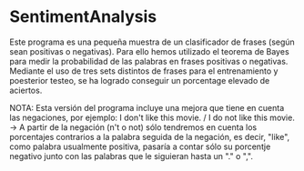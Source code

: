 # SentimentAnalysis

Este programa es una pequeña muestra de un clasificador de frases (según sean positivas o negativas). 
Para ello hemos utilizado el teorema de Bayes para medir la probabilidad de las palabras en frases
positivas o negativas. 
Mediante el uso de tres sets distintos de frases para el entrenamiento y poesterior testeo, se ha 
logrado conseguir un porcentage elevado de aciertos. 

NOTA: Esta versión del programa incluye una mejora que tiene en cuenta las negaciones, por ejemplo:
I don't like this movie. / I do not like this movie. 
-> A partir de la negación (n't o not) sólo tendremos en cuenta los porcentajes contrarios a la palabra
seguida de la negación, es decir, "like", como palabra usualmente positiva, pasaría a contar sólo su
porcentje negativo junto con las palabras que le siguieran hasta un "." o ",".
